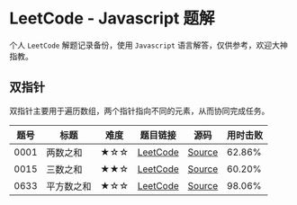 # LeetCode - Javascript 题解

个人 `LeetCode` 解题记录备份，使用 `Javascript` 语言解答，仅供参考，欢迎大神指教。

## 双指针

双指针主要用于遍历数组，两个指针指向不同的元素，从而协同完成任务。

| 题号 | 标题 | 难度 | 题目链接 | 源码 | 用时击败 |
| -- | -- | -- | -- | -- | -- |
| 0001 | 两数之和 | ★☆☆ | [LeetCode](https://leetcode-cn.com/problems/two-sum/) | [Source](./solutions/2-pointer/s0001_two-sum.js) | 62.86% |
| 0015 | 三数之和 | ★★☆ | [LeetCode](https://leetcode-cn.com/problems/3sum/) | [Source](./solutions/2-pointer/s0015_3sum.js) | 60.20% |
| 0633 | 平方数之和 | ★☆☆ | [LeetCode](https://leetcode-cn.com/problems/sum-of-square-numbers/) | [Source](./solutions/2-pointer/s0633_sum-of-square-numbers.js) | 98.06% |